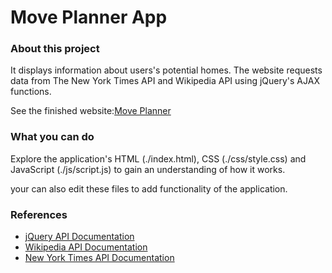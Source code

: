 # Move Planner App

### About this project
It displays information about users's potential homes. The website requests data from The New York Times API and Wikipedia API using jQuery's AJAX functions.

See the finished website:[Move Planner](https://jj1201.github.io/Move-Planner/)

### What you can do
Explore the application's HTML (./index.html), CSS (./css/style.css) and JavaScript (./js/script.js) to gain an understanding of how it works. 

your can also edit these files to add functionality of the application.

### References

* [jQuery API Documentation](http://api.jquery.com/jquery.ajax/)
* [Wikipedia API Documentation](https://www.mediawiki.org/wiki/API:Main_page)
* [New York Times API Documentation](https://developer.nytimes.com/)







